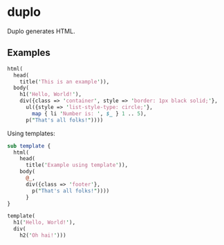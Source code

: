 duplo
=====

Duplo generates HTML.

Examples
--------

```perl
html(
  head(
    title('This is an example')),
  body(
    h1('Hello, World!'),
    div({class => 'container', style => 'border: 1px black solid;'},
      ul({style => 'list-style-type: circle;'},
        map { li 'Number is: ', $_ } 1 .. 5),
      p("That's all folks!"))))
```

Using templates:

```perl
sub template {
  html(
    head(
      title('Example using template')),
    body(
      @_,
      div({class => 'footer'},
        p("That's all folks!"))))
      }
}

template(
  h1('Hello, World!'),
  div(
    h2('Oh hai!')))
```
